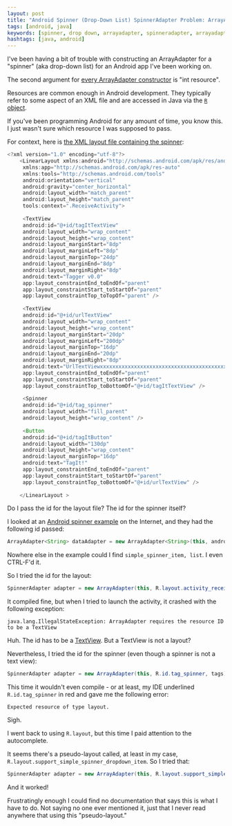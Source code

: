 ```yaml
---
layout: post
title: "Android Spinner (Drop-Down List) SpinnerAdapter Problem: ArrayAdapter requires the resource ID to be a TextView"
tags: [android, java]
keywords: [spinner, drop down, arrayadapter, spinneradapter, arrayadapter, arrayadapter requires the resource id to be a textview, expected resource of type layout]
hashtags: [java, android]
---
```


I've been having a bit of trouble with constructing an ArrayAdapter for a "spinner" (aka drop-down list) for an Android app I've been working on.

The second argument for [every ArrayAdapter constructor](https://developer.android.com/reference/android/widget/ArrayAdapter#public-constructors) is "int resource".

Resources are common enough in Android development. They typically refer to some aspect of an XML file and are accessed in Java via the [`R` object](https://developer.android.com/reference/android/R).

If you've been programming Android for any amount of time, you know this. I just wasn't sure which resource I was supposed to pass.

For context, here is [the XML layout file containing the spinner](https://github.com/hendrixjoseph/tagger/blob/master/app/src/main/res/layout/activity_receive.xml):

```java
<?xml version="1.0" encoding="utf-8"?>
    <LinearLayout xmlns:android="http://schemas.android.com/apk/res/android"
     xmlns:app="http://schemas.android.com/apk/res-auto"
     xmlns:tools="http://schemas.android.com/tools"
     android:orientation="vertical"
     android:gravity="center_horizontal"
     android:layout_width="match_parent"
     android:layout_height="match_parent"
     tools:context=".ReceiveActivity">
     
     <TextView
     android:id="@+id/tagItTextView"
     android:layout_width="wrap_content"
     android:layout_height="wrap_content"
     android:layout_marginStart="8dp"
     android:layout_marginLeft="8dp"
     android:layout_marginTop="24dp"
     android:layout_marginEnd="8dp"
     android:layout_marginRight="8dp"
     android:text="Tagger v0.0"
     app:layout_constraintEnd_toEndOf="parent"
     app:layout_constraintStart_toStartOf="parent"
     app:layout_constraintTop_toTopOf="parent" />
     
     <TextView
     android:id="@+id/urlTextView"
     android:layout_width="wrap_content"
     android:layout_height="wrap_content"
     android:layout_marginStart="20dp"
     android:layout_marginLeft="200dp"
     android:layout_marginTop="16dp"
     android:layout_marginEnd="20dp"
     android:layout_marginRight="8dp"
     android:text="UrlTextViewxxxxxxxxxxxxxxxxxxxxxxxxxxxxxxxxxxxxxxxxxxxxxxxxxxxxxxxxxxxxxx"
     app:layout_constraintEnd_toEndOf="parent"
     app:layout_constraintStart_toStartOf="parent"
     app:layout_constraintTop_toBottomOf="@+id/tagItTextView" />
     
     <Spinner
     android:id="@+id/tag_spinner"
     android:layout_width="fill_parent"
     android:layout_height="wrap_content" />
     
     <Button
     android:id="@+id/tagItButton"
     android:layout_width="130dp"
     android:layout_height="wrap_content"
     android:layout_marginTop="16dp"
     android:text="TagIt!"
     app:layout_constraintEnd_toEndOf="parent"
     app:layout_constraintStart_toStartOf="parent"
     app:layout_constraintTop_toBottomOf="@+id/urlTextView" />
     
    </LinearLayout >
```

Do I pass the id for the layout file? The id for the spinner itself?

I looked at an [Android spinner example](https://mkyong.com/android/android-spinner-drop-down-list-example/) on the Internet, and they had the following id passed:

```java
ArrayAdapter<String> dataAdapter = new ArrayAdapter<String>(this, android.R.layout.simple_spinner_item, list);
```

Nowhere else in the example could I find `simple_spinner_item, list`. I even CTRL-F'd it.

So I tried the id for the layout:

```java
SpinnerAdapter adapter = new ArrayAdapter(this, R.layout.activity_receive, tags);
```

It compiled fine, but when I tried to launch the activity, it crashed with the following exception:

```
java.lang.IllegalStateException: ArrayAdapter requires the resource ID to be a TextView
```

Huh. The id has to be a [TextView](https://developer.android.com/reference/android/widget/TextView). But a TextView is not a layout?

Nevertheless, I tried the id for the spinner (even though a spinner is not a text view):

```java
SpinnerAdapter adapter = new ArrayAdapter(this, R.id.tag_spinner, tags);
```

This time it wouldn't even compile - or at least, my IDE underlined `R.id.tag_spinner` in red and gave me the following error:

```
Expected resource of type layout.
```

Sigh.

I went back to using `R.layout`, but this time I paid attention to the autocomplete.

It seems there's a pseudo-layout called, at least in my case, `R.layout.support_simple_spinner_dropdown_item`. So I tried that:

```java
SpinnerAdapter adapter = new ArrayAdapter(this, R.layout.support_simple_spinner_dropdown_item, tags);
```

And it worked!

Frustratingly enough I could find no documentation that says this is what I have to do. Not saying no one ever mentioned it, just that I never read anywhere that using this "pseudo-layout."